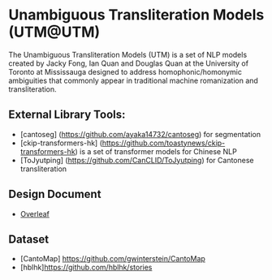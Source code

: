 # Unambiguous Transliteration Models (UTM@UTM)
The Unambiguous Transliteration Models (UTM) is a set of NLP models created by Jacky Fong, Ian Quan and Douglas Quan at the University of Toronto at Mississauga designed to address homophonic/homonymic ambiguities that commonly appear in traditional machine romanization and transliteration.
## External Library Tools:
- [cantoseg] (https://github.com/ayaka14732/cantoseg) for segmentation 
- [ckip-transformers-hk] (https://github.com/toastynews/ckip-transformers-hk) is a set of transformer models for Chinese NLP
- [ToJyutping] (https://github.com/CanCLID/ToJyutping) for Cantonese transliteration

## Design Document
- [Overleaf](https://drive.google.com/drive/folders/10pORKT_4ZrIwHpk6v8tAb-26N3lhDO6d?usp=sharing)

## Dataset
- [CantoMap] https://github.com/gwinterstein/CantoMap
- [hblhk]https://github.com/hblhk/stories 
